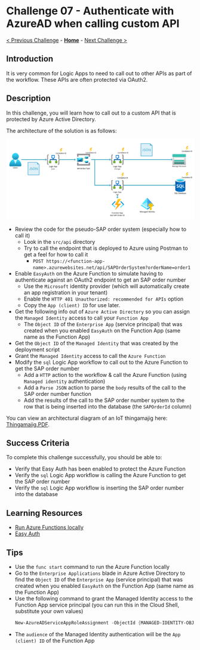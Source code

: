# Challenge 07 - Authenticate with AzureAD when calling custom API

[< Previous Challenge](./Challenge-06.md) - **[Home](../README.md)** - [Next Challenge >](./Challenge-08.md)

## Introduction

It is very common for Logic Apps to need to call out to other APIs as part of the workflow. These APIs are often protected via OAuth2. 

## Description

In this challenge, you will learn how to call out to a custom API that is protected by Azure Active Directory.

The architecture of the solution is as follows:

![architecture](../images/Challenge-07/.img/architecture.png)

- Review the code for the pseudo-SAP order system (especially how to call it)
  - Look in the `src/api` directory
  - Try to call the endpoint that is deployed to Azure using Postman to get a feel for how to call it
    - `POST https://<function-app-name>.azurewebsites.net/api/SAPOrderSystem?orderName=order1`
- Enable `EasyAuth` on the Azure Function to simulate having to authenticate against an OAuth2 endpoint to get an SAP order number
  - Use the `Microsoft` identity provider (which will automatically create an app registration in your tenant)
  - Enable the `HTTP 401 Unauthorized: recommended for APIs` option
  - Copy the `App (client) ID` for use later.
- Get the following info out of `Azure Active Directory` so you can assign the `Managed Identity` access to call your `Function App`
  - The `Object ID` of the `Enterprise App` (service principal) that was created when you enabled `EasyAuth` on the Function App (same name as the Function App)
- Get the `Object ID` of the `Managed Identity` that was created by the deployment script
- Grant the `Managed Identity` access to call the `Azure Function`
- Modify the `sql` Logic App workflow to call out to the Azure Function to get the SAP order number
  - Add a `HTTP` action to the workflow & call the Azure Function (using `Managed identity` authentication)
  - Add a `Parse JSON` action to parse the `body` results of the call to the SAP order number function
  - Add the results of the call to the SAP order number system to the row that is being inserted into the database (the `SAPOrderId` column)

You can view an architectural diagram of an IoT thingamajig here: [Thingamajig.PDF](/Student/Resources/Architecture.PDF?raw=true).

## Success Criteria

To complete this challenge successfully, you should be able to:
- Verify that Easy Auth has been enabled to protect the Azure Function
- Verify the `sql` Logic App workflow is calling the Azure Function to get the SAP order number
- Verify the `sql` Logic App workflow is inserting the SAP order number into the database

## Learning Resources

- [Run Azure Functions locally](https://learn.microsoft.com/en-us/azure/azure-functions/functions-develop-local)
- [Easy Auth](https://learn.microsoft.com/en-us/azure/app-service/overview-authentication-authorization)

## Tips
- Use the `func start` command to run the Azure Function locally
- Go to the `Enterprise Applications` blade in Azure Active Directory to find the `Object ID` of the `Enterprise App` (service principal) that was created when you enabled `EasyAuth` on the Function App (same name as the Function App)
- Use the following command to grant the Managed Identity access to the Function App service principal (you can run this in the Cloud Shell, substitute your own values)
  ```powershell
  New-AzureADServiceAppRoleAssignment -ObjectId {MANAGED-IDENTITY-OBJECT-ID} -Id 00000000-0000-0000-0000-000000000000 -PrincipalId {MANAGED-IDENTITY-OBJECT-ID} -ResourceId {ENTERPRISE-APP-OBJECT-ID}
  ```
- The `audience` of the Managed Identity authentication will be the `App (client) ID` of the Function App
